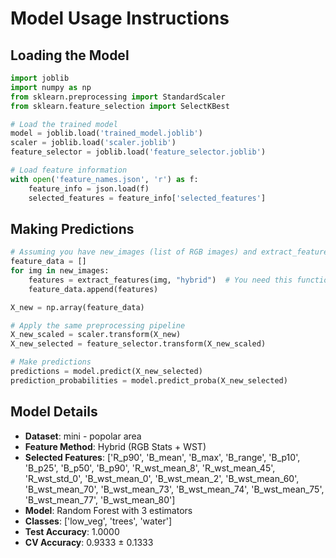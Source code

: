 # Model Usage Instructions

## Loading the Model
```python
import joblib
import numpy as np
from sklearn.preprocessing import StandardScaler
from sklearn.feature_selection import SelectKBest

# Load the trained model
model = joblib.load('trained_model.joblib')
scaler = joblib.load('scaler.joblib')
feature_selector = joblib.load('feature_selector.joblib')

# Load feature information
with open('feature_names.json', 'r') as f:
    feature_info = json.load(f)
    selected_features = feature_info['selected_features']
```

## Making Predictions
```python
# Assuming you have new_images (list of RGB images) and extract_features function
feature_data = []
for img in new_images:
    features = extract_features(img, "hybrid")  # You need this function
    feature_data.append(features)

X_new = np.array(feature_data)

# Apply the same preprocessing pipeline
X_new_scaled = scaler.transform(X_new)
X_new_selected = feature_selector.transform(X_new_scaled)

# Make predictions
predictions = model.predict(X_new_selected)
prediction_probabilities = model.predict_proba(X_new_selected)
```

## Model Details
- **Dataset**: mini - popolar area
- **Feature Method**: Hybrid (RGB Stats + WST)
- **Selected Features**: ['R_p90', 'B_mean', 'B_max', 'B_range', 'B_p10', 'B_p25', 'B_p50', 'B_p90', 'R_wst_mean_8', 'R_wst_mean_45', 'R_wst_std_0', 'B_wst_mean_0', 'B_wst_mean_2', 'B_wst_mean_60', 'B_wst_mean_70', 'B_wst_mean_73', 'B_wst_mean_74', 'B_wst_mean_75', 'B_wst_mean_77', 'B_wst_mean_80']
- **Model**: Random Forest with 3 estimators
- **Classes**: ['low_veg', 'trees', 'water']
- **Test Accuracy**: 1.0000
- **CV Accuracy**: 0.9333 ± 0.1333
